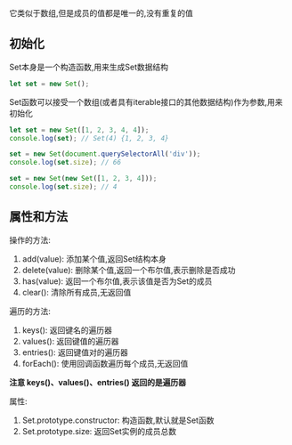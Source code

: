 它类似于数组,但是成员的值都是唯一的,没有重复的值

## 初始化

Set本身是一个构造函数,用来生成Set数据结构

```js
let set = new Set();
```

Set函数可以接受一个数组(或者具有iterable接口的其他数据结构)作为参数,用来初始化

```js
let set = new Set([1, 2, 3, 4, 4]);
console.log(set); // Set(4) {1, 2, 3, 4}

set = new Set(document.querySelectorAll('div'));
console.log(set.size); // 66

set = new Set(new Set([1, 2, 3, 4]));
console.log(set.size); // 4
```

## 属性和方法

操作的方法:

1. add(value): 添加某个值,返回Set结构本身
2. delete(value): 删除某个值,返回一个布尔值,表示删除是否成功
3. has(value): 返回一个布尔值,表示该值是否为Set的成员
4. clear(): 清除所有成员,无返回值

遍历的方法:

1. keys(): 返回键名的遍历器
2. values(): 返回键值的遍历器
3. entries(): 返回键值对的遍历器
4. forEach(): 使用回调函数遍历每个成员,无返回值

**注意 keys()、values()、entries() 返回的是遍历器**

属性:

1. Set.prototype.constructor: 构造函数,默认就是Set函数
2. Set.prototype.size: 返回Set实例的成员总数



